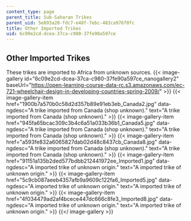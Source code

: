 ```yaml
---
content_type: page
parent_title: Sub-Saharan Trikes
parent_uid: 5e893a20-fdc7-e48f-7ebc-483ca976f0fc
title: Other Imported Trikes
uid: 6c09e2cd-dcea-37ca-c980-37fe90a597ce
---
```


Other Imported Trikes
---------------------

These trikes are imported to Africa from unknown sources.
{{< image-gallery id="6c09e2cd-dcea-37ca-c980-37fe90a597ce_nanogallery2" baseUrl="https://open-learning-course-data-rc.s3.amazonaws.com/ec-721-wheelchair-design-in-developing-countries-spring-2009/" >}}
{{< image-gallery-item href="1900b7a570b0c58d2d357b89e91eb3eb_Canada2.jpg" data-ngdesc="A trike imported from Canada (shop unknown)." text="A trike imported from Canada (shop unknown)." >}}
{{< image-gallery-item href="945fa65bcac309c3b4c6a51a033b36b1_Canada5.jpg" data-ngdesc="A trike imported from Canada (shop unknown)." text="A trike imported from Canada (shop unknown)." >}}
{{< image-gallery-item href="a593fe832a6065827dab02d48c8437cb_Canada8.jpg" data-ngdesc="A trike imported from Canada (shop unknown)." text="A trike imported from Canada (shop unknown)." >}}
{{< image-gallery-item href="91151a135b2ded577bdbb212441972ee_Imported1.jpg" data-ngdesc="A imported trike of unknown origin." text="A imported trike of unknown origin." >}}
{{< image-gallery-item href="5c9cb087aeeb4357afb9a9609c122fa6_Imported5.jpg" data-ngdesc="A imported trike of unknown origin." text="A imported trike of unknown origin." >}}
{{< image-gallery-item href="4f034479ad2af4bcece447dc666c8fe3_Imported8.jpg" data-ngdesc="A imported trike of unknown origin." text="A imported trike of unknown origin." >}}
{{</ image-gallery >}}